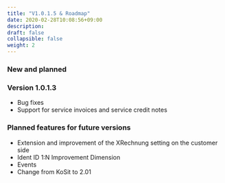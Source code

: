 ```yaml
---
title: "V1.0.1.5 & Roadmap"
date: 2020-02-28T10:08:56+09:00
description: 
draft: false
collapsible: false
weight: 2
---
```


### New and planned

### Version 1.0.1.3
- Bug fixes
- Support for service invoices and service credit notes

### Planned features for future versions
- Extension and improvement of the XRechnung setting on the customer side
- Ident ID 1:N Improvement Dimension
- Events
- Change from KoSit to 2.01
